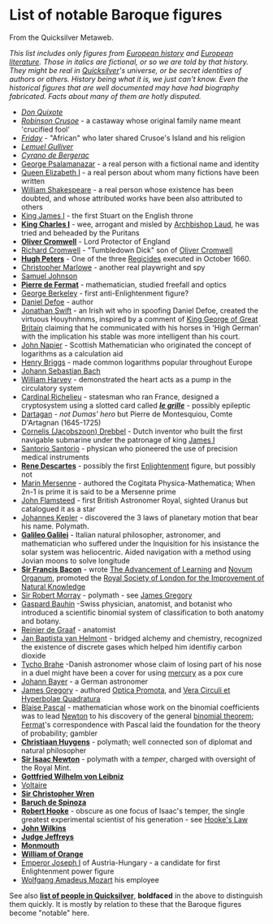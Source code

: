 
# List of notable Baroque figures

From the Quicksilver Metaweb.

*This list includes only figures from [European history](/european-history) and [European literature](/european-literature). Those in italics are fictional, or so we are told by that history. They might be real in [Quicksilver](/stephenson-neal-quicksilver)'s universe, or be secret identities of authors or others. History being what it is, we just can't know. Even the historical figures that are well documented may have had biography fabricated. Facts about many of them are hotly disputed.*

* *[Don Quixote](/don-quixote)*
* *[Robinson Crusoe](/robinson-crusoe)* - a castaway whose original family name meant 'crucified fool'
* *[Friday](/friday)* - "African" who later shared Crusoe's Island and his religion
* *[Lemuel Gulliver](/lemuel-gulliver)*
* *[Cyrano de Bergerac](/cyrano-de-bergerac)*
* [George Psalamanazar](/george-psalamanazar) - a real person with a fictional name and identity
* [Queen Elizabeth I](/elizabeth-i-of-england) - a real person about whom many fictions have been written
* [William Shakespeare](/william-shakespeare) - a real person whose existence has been doubted, and whose attributed works have been also attributed to others
* [King James I](/james-i-of-england) - the first Stuart on the English throne
* **[King Charles I](/charles-i-of-england)** - wee, arrogant and misled by [Archbishop Laud](/archbishop-laud), he was tried and beheaded by the Puritans
* **[Oliver Cromwell](/oliver-cromwell)** - Lord Protector of England
* [Richard Cromwell](/richard-cromwell) - "Tumbledown Dick" son of [Oliver Cromwell](/oliver-cromwell)
* **[Hugh Peters](/hugh-peters)** - One of the three [Regicides](/regicides) executed in October 1660.
* [Christopher Marlowe](/christopher-marlowe) - another real playwright and spy
* [Samuel Johnson](/samuel-johnson)
* **[Pierre de Fermat](/pierre-de-fermat)** - mathematician, studied freefall and optics
* [George Berkeley](/george-berkeley) - first anti-Enlightenment figure?
* [Daniel Defoe](/daniel-defoe) - author
* [Jonathan Swift](/jonathan-swift) - an Irish wit who in spoofing Daniel Defoe, created the virtuous Houyhnhnms, inspired by a comment of [King George of Great Britain](/george-i-of-england) claiming that he communicated with his horses in 'High German' with the implication his stable was more intelligent than his court.
* [John Napier](/john-napier) - Scottish Mathematician who originated the concept of logarithms as a calculation aid
* [Henry Briggs](/henry-briggs) - made common logarithms popular throughout Europe
* [Johann Sebastian Bach](/johann-sebastian-bach)
* [William Harvey](/william-harvey) - demonstrated the heart acts as a pump in the circulatory system
* [Cardinal Richelieu](/richelieu) - statesman who ran France, designed a cryptosystem using a slotted card called ***[le grille](/the-grille)***  - possibly epileptic
* [Dartagan](/dartagan) - *not Dumas' hero* but Pierre de Montesquiou, Comte D'Artagnan (1645-1725)
* [Cornelis (Jacobszoon) Drebbel](/cornelis-jacobszoon-drebbel) - Dutch inventor who built the first navigable submarine under the patronage of king [James I](/james-i-of-england)
* [Santorio Santorio](/santorio-santorio) - physican who pioneered the use of precision medical instruments
* **[Rene Descartes](/rene-descartes)** - possibly the first [Enlightenment](/enlightenment) figure, but possibly not
* [Marin Mersenne](/marin-mersenne) - authored the Cogitata Physica-Mathematica; When 2n-1 is prime it is said to be a Mersenne prime
* [John Flamsteed](/john-flamsteed) - first British Astronomer Royal, sighted Uranus but catalogued it as a star
* [Johannes Kepler](/johannes-kepler) - discovered the 3 laws of planetary motion that bear his name. Polymath.
* **[Galileo Galilei](/galileo-galilei)** - Italian natural philosopher, astronomer, and mathematician who suffered under the Inquisition for his insistance the solar system was heliocentric. Aided navigation with a method using Jovian moons to solve longitude
* **[Sir Francis Bacon](/francis-bacon)** - wrote [The Advancement of Learning](/the-advancement-of-learning) and [Novum Organum](/novum-organum), promoted the [Royal Society of London for the Improvement of Natural Knowledge](/royal-society-of-london-for-the-improvement-of-natural-knowledge)
* [Sir Robert Morray](/sir-robert-morray) - polymath - see [James Gregory](/http-en-wikipedia-org-wiki-james-gregory)
* [Gaspard Bauhin](/gaspard-bauhin) -Swiss physician, anatomist, and botanist who introduced a scientific binomial system of classification to both anatomy and botany.
* [Reinier de Graaf](/reinier-de-graaf) - anatomist
* [Jan Baptista van Helmont](/jan-baptista-van-helmont) - bridged alchemy and chemistry, recognized the existence of discrete gases which helped him identifiy carbon dioxide
* [Tycho Brahe](/tycho-brahe) -Danish astronomer whose claim of losing part of his nose in a duel might have been a cover for using [mercury](/quicksilver-or-mercury) as a pox cure
* [Johann Bayer](/johann-bayer) - a German astronomer
* [James Gregory](/james-gregory) - authored [Optica Promota](/optica-promota), and [Vera Circuli et Hyperbolae Quadratura](/vera-circuli-et-hyperbolae-quadratura)
* [Blaise Pascal](/blaise-pascal) - mathematician whose work on the binomial coefficients was to lead [Newton](/isaac-newton) to his discovery of the general [binomial theorem](/binomial-theorem); [Fermat](/pierre-de-fermat)'s correspondence with Pascal laid the foundation for the theory of probability; gambler
* **[Christiaan Huygens](/christiaan-huygens)** - polymath; well connected son of diplomat and natural philosopher
* **[Sir Isaac Newton](/isaac-newton)** - polymath with a *temper*, charged with oversight of the Royal Mint.
* **[Gottfried Wilhelm von Leibniz](/gottfried-wilhelm-von-leibniz)**
* [Voltaire](/voltaire)
* **[Sir Christopher Wren](/christopher-wren)**
* **[Baruch de Spinoza](/baruch-de-spinoza)**
* **[Robert Hooke](/robert-hooke)** - obscure as one focus of Isaac's temper, the single greatest experimental scientist of his generation - see [Hooke's Law](/hooke-s-law)
* **[John Wilkins](/john-wilkins)**
* **[Judge Jeffreys](/judge-jeffreys)**
* **[Monmouth](/monmouth)**
* **[William of Orange](/william-of-orange)**
* [Emperor Joseph I](/emperor-joseph-i) of Austria-Hungary - a candidate for first Enlightenment power figure
* [Wolfgang Amadeus Mozart](/wolfgang-amadeus-mozart) his employee


See also **[list of people in Quicksilver](/stephenson-neal-quicksilver-list-of-people)**, **boldfaced** in the above to distinguish them quickly. It is mostly by relation to these that the Baroque figures become "notable" here.
